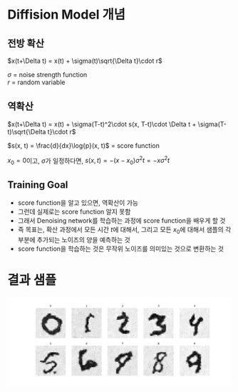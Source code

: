 # Diffision Model 개념
## 전방 확산

$x(t+\Delta t) = x(t) + \sigma(t)\sqrt{\Delta t}\cdot r$

$\sigma$ = noise strength function  
$r$ = random variable  


## 역확산
$x(t+\Delta t) = x(t) + \sigma(T-t)^2\cdot s(x, T-t)\cdot \Delta t + \sigma(T-t)\sqrt{\Delta t}\cdot r$

$s(x, t) = \frac{d}{dx}\log{p}(x, t)$ = score function

$x_{0}=0$이고, $\sigma$가 일정하다면, $s(x, t) = -(x-x_{0})\sigma^{2}t = -x\sigma^{2}t$

## Training Goal
* score function을 알고 있으면, 역확산이 가능
* 그런데 실제로는 score function 알지 못함
* 그래서 Denoising network를 학습하는 과정에 score function을 배우게 할 것
* 즉 목표는, 확산 과정에서 모든 시간 $t$에 대해서, 그리고 모든 $x_0$에 대해서 샘플의 각 부분에 추가되는 노이즈의 양을 예측하는 것
* score function을 학습하는 것은 무작위 노이즈를 의미있는 것으로 변환하는 것

# 결과 샘플
![generated_sample](outputs/generated_sample.png)
